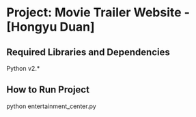 Project: Movie Trailer Website  - [Hongyu Duan]
================================

Required Libraries and Dependencies
-----------------------------------
Python v2.*


How to Run Project
------------------
python entertainment_center.py



